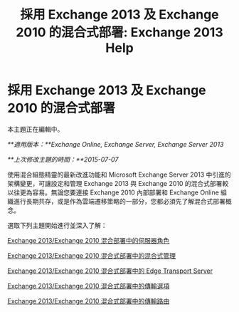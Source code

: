 ﻿---
title: '採用 Exchange 2013 及 Exchange 2010 的混合式部署: Exchange 2013 Help'
TOCTitle: 採用 Exchange 2013 及 Exchange 2010 的混合式部署
ms:assetid: f865ee1e-ecad-468b-9497-357895900d33
ms:mtpsurl: https://technet.microsoft.com/zh-tw/library/Dn393967(v=EXCHG.150)
ms:contentKeyID: 59634082
ms.date: 01/11/2018
mtps_version: v=EXCHG.150
ms.translationtype: HT
---

# 採用 Exchange 2013 及 Exchange 2010 的混合式部署

本主題正在編輯中。  

_**適用版本：**Exchange Online, Exchange Server, Exchange Server 2013_

_**上次修改主題的時間：**2015-07-07_

使用混合組態精靈的最新改進功能和 Microsoft Exchange Server 2013 中引進的架構變更，可讓設定和管理 Exchange 2013 與 Exchange 2010 的混合式部署較以往更為容易。無論您要連接 Exchange 2010 內部部署和 Exchange Online 組織進行長期共存，或是作為雲端遷移策略的一部分，您都必須先了解混合式部署概念。

選取下列主題開始進行並深入了解：

[Exchange 2013/Exchange 2010 混合部署中的伺服器角色](server-roles-in-exchange-2013-exchange-2010-hybrid-deployments-exchange-2013-help.md)

[Exchange 2013/Exchange 2010 混合式部署中的混合式管理](hybrid-management-in-exchange-2013-exchange-2010-hybrid-deployments-exchange-2013-help.md)

[Exchange 2013/Exchange 2010 混合式部署中的 Edge Transport Server](edge-transport-servers-in-exchange-2013-exchange-2010-hybrid-deployments-exchange-2013-help.md)

[Exchange 2013/Exchange 2010 混合式部署中的傳輸選項](transport-options-in-exchange-2013-exchange-2010-hybrid-deployments-exchange-2013-help.md)

[Exchange 2013/Exchange 2010 混合式部署中的傳輸路由](transport-routing-in-exchange-2013-exchange-2010-hybrid-deployments-exchange-2013-help.md)

